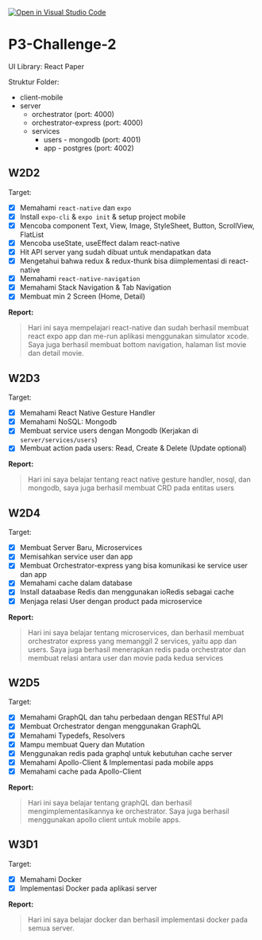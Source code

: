 [![Open in Visual Studio Code](https://classroom.github.com/assets/open-in-vscode-c66648af7eb3fe8bc4f294546bfd86ef473780cde1dea487d3c4ff354943c9ae.svg)](https://classroom.github.com/online_ide?assignment_repo_id=10553759&assignment_repo_type=AssignmentRepo)

# P3-Challenge-2

UI Library: React Paper

Struktur Folder:

- client-mobile
- server
  - orchestrator (port: 4000)
  - orchestrator-express (port: 4000)
  - services
    - users - mongodb (port: 4001)
    - app - postgres (port: 4002)

## W2D2

Target:

- [x] Memahami `react-native` dan `expo`
- [x] Install `expo-cli` & `expo init` & setup project mobile
- [x] Mencoba component Text, View, Image, StyleSheet, Button, ScrollView, FlatList
- [x] Mencoba useState, useEffect dalam react-native
- [x] Hit API server yang sudah dibuat untuk mendapatkan data
- [x] Mengetahui bahwa redux & redux-thunk bisa diimplementasi di react-native
- [x] Memahami `react-native-navigation`
- [x] Memahami Stack Navigation & Tab Navigation
- [x] Membuat min 2 Screen (Home, Detail)

**Report:**

> Hari ini saya mempelajari react-native dan sudah berhasil membuat react expo app dan me-run aplikasi menggunakan simulator xcode. Saya juga berhasil membuat bottom navigation, halaman list movie dan detail movie.

## W2D3

Target:

- [x] Memahami React Native Gesture Handler
- [x] Memahami NoSQL: Mongodb
- [x] Membuat service users dengan Mongodb (Kerjakan di `server/services/users`)
- [x] Membuat action pada users: Read, Create & Delete (Update optional)

**Report:**

> Hari ini saya belajar tentang react native gesture handler, nosql, dan mongodb, saya juga berhasil membuat CRD pada entitas users

## W2D4

Target:

- [x] Membuat Server Baru, Microservices
- [x] Memisahkan service user dan app
- [x] Membuat Orchestrator-express yang bisa komunikasi ke service user dan app
- [x] Memahami cache dalam database
- [x] Install dataabase Redis dan menggunakan ioRedis sebagai cache
- [x] Menjaga relasi User dengan product pada microservice

**Report:**

> Hari ini saya belajar tentang microservices, dan berhasil membuat orchestrator express yang memanggil 2 services, yaitu app dan users. Saya juga berhasil menerapkan redis pada orchestrator dan membuat relasi antara user dan movie pada kedua services

## W2D5

Target:

- [x] Memahami GraphQL dan tahu perbedaan dengan RESTful API
- [x] Membuat Orchestrator dengan menggunakan GraphQL
- [x] Memahami Typedefs, Resolvers
- [x] Mampu membuat Query dan Mutation
- [x] Menggunakan redis pada graphql untuk kebutuhan cache server
- [x] Memahami Apollo-Client & Implementasi pada mobile apps
- [x] Memahami cache pada Apollo-Client

**Report:**

> Hari ini saya belajar tentang graphQL dan berhasil mengimplementasikannya ke orchestrator. Saya juga berhasil menggunakan apollo client untuk mobile apps.

## W3D1

Target:

- [x] Memahami Docker
- [x] Implementasi Docker pada aplikasi server

**Report:**

> Hari ini saya belajar docker dan berhasil implementasi docker pada semua server.
